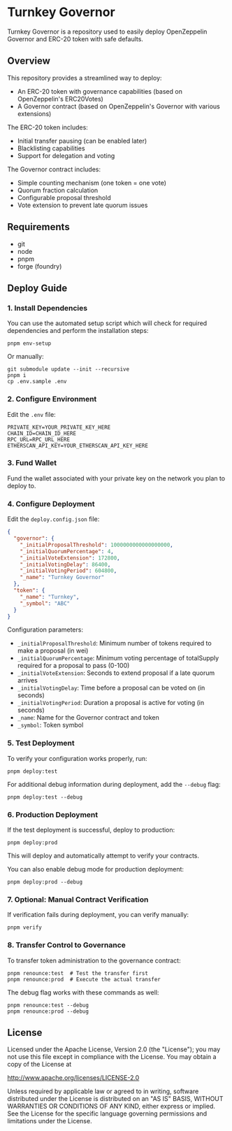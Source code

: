 # Turnkey Governor
Turnkey Governor is a repository used to easily deploy OpenZeppelin Governor and ERC-20 token with safe defaults.

## Overview
This repository provides a streamlined way to deploy:
- An ERC-20 token with governance capabilities (based on OpenZeppelin's ERC20Votes)
- A Governor contract (based on OpenZeppelin's Governor with various extensions)

The ERC-20 token includes:
- Initial transfer pausing (can be enabled later)
- Blacklisting capabilities
- Support for delegation and voting

The Governor contract includes:
- Simple counting mechanism (one token = one vote)
- Quorum fraction calculation
- Configurable proposal threshold
- Vote extension to prevent late quorum issues

## Requirements
- git
- node
- pnpm
- forge (foundry)

## Deploy Guide

### 1. Install Dependencies
You can use the automated setup script which will check for required dependencies and perform the installation steps:
```shell
pnpm env-setup
```

Or manually:
```shell
git submodule update --init --recursive
pnpm i
cp .env.sample .env
```

### 2. Configure Environment
Edit the `.env` file:
```
PRIVATE_KEY=YOUR_PRIVATE_KEY_HERE
CHAIN_ID=CHAIN_ID_HERE
RPC_URL=RPC_URL_HERE
ETHERSCAN_API_KEY=YOUR_ETHERSCAN_API_KEY_HERE
```

### 3. Fund Wallet
Fund the wallet associated with your private key on the network you plan to deploy to.

### 4. Configure Deployment
Edit the `deploy.config.json` file:
```json
{
  "governor": {
    "_initialProposalThreshold": 1000000000000000000, 
    "_initialQuorumPercentage": 4, 
    "_initialVoteExtension": 172800, 
    "_initialVotingDelay": 86400, 
    "_initialVotingPeriod": 604800, 
    "_name": "Turnkey Governor"
  },
  "token": {
    "_name": "Turnkey",
    "_symbol": "ABC"
  }
}
```

Configuration parameters:
- `_initialProposalThreshold`: Minimum number of tokens required to make a proposal (in wei)
- `_initialQuorumPercentage`: Minimum voting percentage of totalSupply required for a proposal to pass (0-100)
- `_initialVoteExtension`: Seconds to extend proposal if a late quorum arrives
- `_initialVotingDelay`: Time before a proposal can be voted on (in seconds)
- `_initialVotingPeriod`: Duration a proposal is active for voting (in seconds)
- `_name`: Name for the Governor contract and token
- `_symbol`: Token symbol

### 5. Test Deployment
To verify your configuration works properly, run:
```shell
pnpm deploy:test
```

For additional debug information during deployment, add the `--debug` flag:
```shell
pnpm deploy:test --debug
```

### 6. Production Deployment
If the test deployment is successful, deploy to production:
```shell
pnpm deploy:prod
```
This will deploy and automatically attempt to verify your contracts.

You can also enable debug mode for production deployment:
```shell
pnpm deploy:prod --debug
```

### 7. Optional: Manual Contract Verification
If verification fails during deployment, you can verify manually:
```shell
pnpm verify
```

### 8. Transfer Control to Governance
To transfer token administration to the governance contract:
```shell
pnpm renounce:test  # Test the transfer first
pnpm renounce:prod  # Execute the actual transfer
```

The debug flag works with these commands as well:
```shell
pnpm renounce:test --debug
pnpm renounce:prod --debug
```

## License
Licensed under the Apache License, Version 2.0 (the "License");
you may not use this file except in compliance with the License.
You may obtain a copy of the License at

  http://www.apache.org/licenses/LICENSE-2.0

Unless required by applicable law or agreed to in writing, software
distributed under the License is distributed on an "AS IS" BASIS,
WITHOUT WARRANTIES OR CONDITIONS OF ANY KIND, either express or implied.
See the License for the specific language governing permissions and
limitations under the License.
